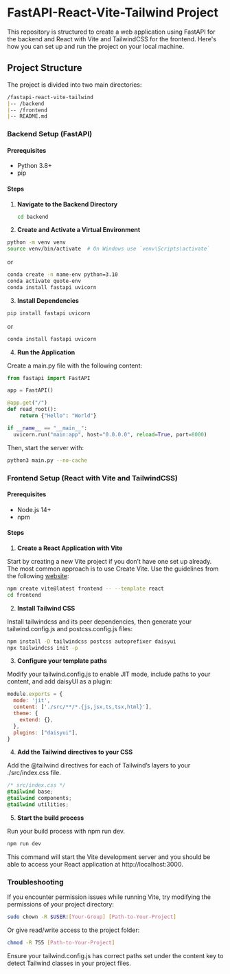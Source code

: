 # FastAPI-React-Vite-Tailwind Project

This repository is structured to create a web application using FastAPI for the backend and React with Vite and TailwindCSS for the frontend. Here's how you can set up and run the project on your local machine.

## Project Structure

The project is divided into two main directories:
```markdown
/fastapi-react-vite-tailwind
|-- /backend
|-- /frontend
|-- README.md
```

### Backend Setup (FastAPI)

#### Prerequisites

- Python 3.8+
- pip

#### Steps

1. **Navigate to the Backend Directory**

   ```bash
   cd backend
   ```

2. **Create and Activate a Virtual Environment**

  ```bash
  python -m venv venv
  source venv/bin/activate  # On Windows use `venv\Scripts\activate`
  ```
or
  ```bash
  conda create -n name-env python=3.10
  conda activate quote-env
  conda install fastapi uvicorn
  ```

3. **Install Dependencies**
   
  ```bash
  pip install fastapi uvicorn
  ```
or 
  ```bash
  conda install fastapi uvicorn
  ```

4. **Run the Application**
   
Create a main.py file with the following content:
  ```python
  from fastapi import FastAPI
  
  app = FastAPI()
  
  @app.get("/")
  def read_root():
      return {"Hello": "World"}

  if __name__ == "__main__":
    uvicorn.run("main:app", host="0.0.0.0", reload=True, port=8000)
  ```

Then, start the server with:
  ```bash
  python3 main.py --no-cache
  ```

### Frontend Setup (React with Vite and TailwindCSS)

#### Prerequisites
- Node.js 14+
- npm

#### Steps

1. **Create a React Application with Vite**
   
Start by creating a new Vite project if you don’t have one set up already. The most common approach is to use Create Vite. Use the guidelines from the following [website](https://tailwindcss.com/docs/guides/vite):

  ```bash
  npm create vite@latest frontend -- --template react
  cd frontend
  ```

2. **Install Tailwind CSS**
   
Install tailwindcss and its peer dependencies, then generate your tailwind.config.js and postcss.config.js files:

  ```bash
  npm install -D tailwindcss postcss autoprefixer daisyui
  npx tailwindcss init -p
  ```

3. **Configure your template paths**
   
Modify your tailwind.config.js to enable JIT mode, include paths to your content, and add daisyUI as a plugin:

  ```javascript
  module.exports = {
    mode: 'jit',
    content: ['./src/**/*.{js,jsx,ts,tsx,html}'],
    theme: {
      extend: {},
    },
    plugins: ["daisyui"],
  }
  ```

4. **Add the Tailwind directives to your CSS**
   
Add the @tailwind directives for each of Tailwind’s layers to your ./src/index.css file.

  ```css
  /* src/index.css */
  @tailwind base;
  @tailwind components;
  @tailwind utilities;
  ```

5. **Start the build process**
   
Run your build process with npm run dev.

  ```bash
  npm run dev
  ```

This command will start the Vite development server and you should be able to access your React application at http://localhost:3000.

### Troubleshooting

If you encounter permission issues while running Vite, try modifying the permissions of your project directory:
  ```bash
  sudo chown -R $USER:[Your-Group] [Path-to-Your-Project]
  ```

Or give read/write access to the project folder:

  ```bash
  chmod -R 755 [Path-to-Your-Project]
  ```

Ensure your tailwind.config.js has correct paths set under the content key to detect Tailwind classes in your project files.
